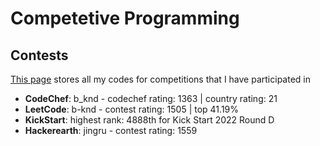 # Competetive Programming
## Contests

[This page](/contest) stores all my codes for competitions that I have participated in

- **CodeChef**: b_knd - codechef rating: 1363 | country rating: 21
- **LeetCode**: b-knd - contest rating: 1505 | top 41.19%
- **KickStart**: highest rank: 4888th for Kick Start 2022 Round D 
- **Hackerearth**: jingru - contest rating: 1559
